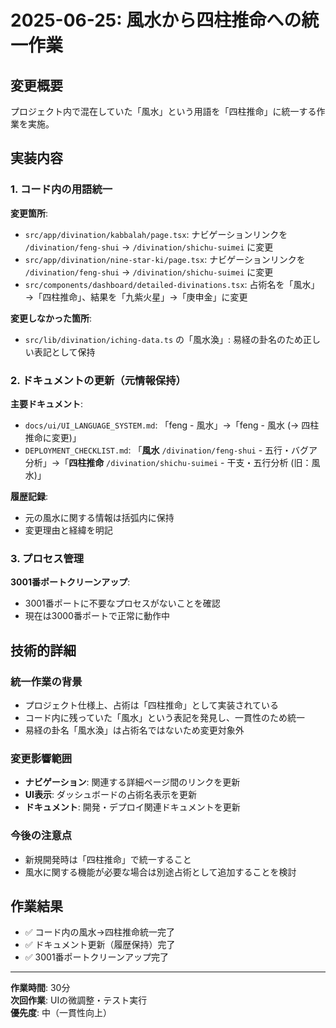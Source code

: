 # 2025-06-25: 風水から四柱推命への統一作業

## 変更概要
プロジェクト内で混在していた「風水」という用語を「四柱推命」に統一する作業を実施。

## 実装内容

### 1. コード内の用語統一
**変更箇所**:
- `src/app/divination/kabbalah/page.tsx`: ナビゲーションリンクを `/divination/feng-shui` → `/divination/shichu-suimei` に変更
- `src/app/divination/nine-star-ki/page.tsx`: ナビゲーションリンクを `/divination/feng-shui` → `/divination/shichu-suimei` に変更  
- `src/components/dashboard/detailed-divinations.tsx`: 占術名を「風水」→「四柱推命」、結果を「九紫火星」→「庚申金」に変更

**変更しなかった箇所**:
- `src/lib/divination/iching-data.ts` の「風水渙」: 易経の卦名のため正しい表記として保持

### 2. ドキュメントの更新（元情報保持）

**主要ドキュメント**:
- `docs/ui/UI_LANGUAGE_SYSTEM.md`: 「feng - 風水」→「feng - 風水 (→ 四柱推命に変更)」
- `DEPLOYMENT_CHECKLIST.md`: 「**風水** `/divination/feng-shui` - 五行・バグア分析」→「**四柱推命** `/divination/shichu-suimei` - 干支・五行分析 (旧：風水)」

**履歴記録**:
- 元の風水に関する情報は括弧内に保持
- 変更理由と経緯を明記

### 3. プロセス管理
**3001番ポートクリーンアップ**:
- 3001番ポートに不要なプロセスがないことを確認
- 現在は3000番ポートで正常に動作中

## 技術的詳細

### 統一作業の背景
- プロジェクト仕様上、占術は「四柱推命」として実装されている
- コード内に残っていた「風水」という表記を発見し、一貫性のため統一
- 易経の卦名「風水渙」は占術名ではないため変更対象外

### 変更影響範囲
- **ナビゲーション**: 関連する詳細ページ間のリンクを更新
- **UI表示**: ダッシュボードの占術名表示を更新
- **ドキュメント**: 開発・デプロイ関連ドキュメントを更新

### 今後の注意点
- 新規開発時は「四柱推命」で統一すること
- 風水に関する機能が必要な場合は別途占術として追加することを検討

## 作業結果
- ✅ コード内の風水→四柱推命統一完了
- ✅ ドキュメント更新（履歴保持）完了
- ✅ 3001番ポートクリーンアップ完了

---
**作業時間**: 30分  
**次回作業**: UIの微調整・テスト実行  
**優先度**: 中（一貫性向上）